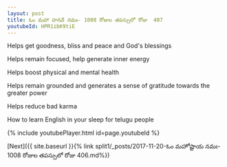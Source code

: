 ```yaml
---
layout: post
title: ఓం మహా హనవే నమః- 1008 రోజుల తపస్సులో రోజు  407
youtubeId: HPR1ibK9tiE
---
```

 
 
Helps get goodness, bliss and peace and God's blessings
 
Helps remain focused, help generate inner energy 
 
Helps boost physical and mental health 
 
Helps remain grounded and generates a sense of gratitude towards the greater power 
 
Helps reduce bad karma
 
How to learn English in your sleep for telugu people
 
 
 
 


{% include youtubePlayer.html id=page.youtubeId %}
 
[Next]({{ site.baseurl }}{% link split1/_posts/2017-11-20-ఓం మహోష్టాయ నమః- 1008 రోజుల తపస్సులో రోజు  406.md%})
 
